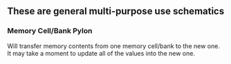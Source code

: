 ## These are general multi-purpose use schematics

### Memory Cell/Bank Pylon
Will transfer memory contents from one memory cell/bank to the new one. It may take a moment to update all of the values into the new one.
